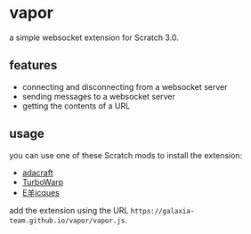 # vapor
a simple websocket extension for Scratch 3.0.

## features
- connecting and disconnecting from a websocket server
- sending messages to a websocket server
- getting the contents of a URL

## usage
you can use one of these Scratch mods to install the extension:
- [adacraft](https://adacraft.org/studio)
- [TurboWarp](https://turbowarp.org/editor)
- [E羊icques](https://sheeptester.github.io/scratch-gui/)

add the extension using the URL `https://galaxia-team.github.io/vapor/vapor.js`.